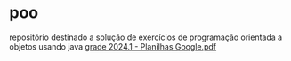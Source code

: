 # poo
repositório destinado a solução de exercícios de programação orientada a objetos usando java
[grade 2024.1 - Planilhas Google.pdf](https://github.com/rodrigo-venetillo/poo/files/14949677/grade.2024.1.-.Planilhas.Google.png)

